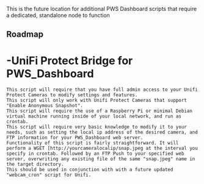 This is the future location for additional PWS Dashboard scripts that require a dedicated, standalone node to function

## Roadmap

# -UniFi Protect Bridge for PWS_Dashboard
    This script will require that you have full admin access to your Unifi Protect Cameras to modify settings and features.
    This script will only work with Unifi Protect Cameras that support "Enable Anonymous Snapshot".
    This script will require the use of a Raspberry Pi or minimal Debian virtual machine running inside of your local network, and run as crontab.
    This script will require very basic knowledge to modify it to your needs, such as setting the local ip address of the desired camera, and FTP information for your PWS_Dashboard web server.
    Functionality of this script is fairly straightforward. It will perform a WGET [http://yourcameralocalip/snap.jpeg at the interval you specify in crontab. Followed by an FTP Push to your specified web server, overwriting any existing file of the same "snap.jpeg" name in the target directory.
    This should be used in conjunction with with a future updated "webcam_cron" script for Unifi.
